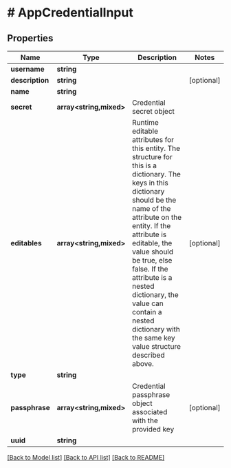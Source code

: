 # # AppCredentialInput

## Properties

Name | Type | Description | Notes
------------ | ------------- | ------------- | -------------
**username** | **string** |  |
**description** | **string** |  | [optional]
**name** | **string** |  |
**secret** | **array<string,mixed>** | Credential secret object |
**editables** | **array<string,mixed>** | Runtime editable attributes for this entity. The structure for this is a dictionary. The keys in this dictionary should be the name of the attribute on the entity. If the attribute is editable, the value should be true, else false. If the attribute is a nested dictionary, the value can contain a nested dictionary with the same key value structure described above. | [optional]
**type** | **string** |  |
**passphrase** | **array<string,mixed>** | Credential passphrase object associated with the provided key | [optional]
**uuid** | **string** |  |

[[Back to Model list]](../../README.md#models) [[Back to API list]](../../README.md#endpoints) [[Back to README]](../../README.md)

